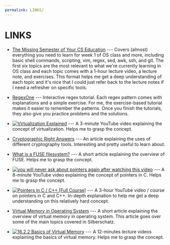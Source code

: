 ```yaml
---
permalink: LINKS/
---
```


# LINKS

* [The Missing Semester of Your CS Education](https://missing.csail.mit.edu/) --- Covers (almost) everything you need to learn for week 1 of OS class and more, including basic shell commands, scripting, vim, regex, sed, awk, ssh, and git. The first six topics are the most relevant to what we're currently learning in OS class and each topic comes with a 1-hour lecture video, a lecture note, and exercises. This format helps me get a deep understanding of each topic and it's nice that I could just refer back to the lecture notes if I need a refresher on specific tools.

* [RegexOne](https://regexone.com/) --- Interactive regex tutorial. Each regex pattern comes with explanations and a simple exercise. For me, the exercise-based tutorial makes it easier to remember the patterns. Once you finish the tutorials, they also give you practice problems and the solutions.

* [![Virtualization Explained](http://www.img.youtube.com/vi/FZR0rG3HKIk/0.jpg)](https://www.youtube.com/watch?v=FZR0rG3HKIk) --- A 3-minute YouTube video explaining the concept of virtualization. Helps me to grasp the concept.

* [Cryptographic Right Answers](https://www.latacora.com/blog/2018/04/03/cryptographic-right-answers/) --- An article explaining the uses of different cryptography tools. Interesting and pretty useful to learn about. 

* [What is a FUSE filesystem?](https://medium.com/@goamaral/fuse-filesystem-b44768f27aa2) --- A short article explaining the overview of FUSE. Helps me to grasp the concept.

* [![you will never ask about pointers again after watching this video](http://www.img.youtube.com/vi/2ybLD6_2gKM/0.jpg)](https://www.youtube.com/watch?v=2ybLD6_2gKM) --- A 8-minute YouTube video explaining the concept of pointers in C. Helps me to grasp the concept.

* [![Pointers in C / C++ [Full Course]](http://www.img.youtube.com/vi/zuegQmMdy8M/0.jpg)](https://www.youtube.com/watch?v=zuegQmMdy8M) --- A 3-hour YouTube video / course on pointers in C and C++. In-depth explanation to help me get a deep understanding on this relatively hard concept.

* [Virtual Memory in Operating System](https://www.geeksforgeeks.org/virtual-memory-in-operating-system/) --- A short article explaining the overview of virtual memory in operating system. This article goes over some of the main topics covered in Silberschatz.

* [![16.2.2 Basics of Virtual Memory](https://www.img.youtube.com/vi/8yO2FBBfaB0/0.jpg)](https://www.youtube.com/watch?v=8yO2FBBfaB0) --- A 12-minutes lecture videos explaining the basics of virtual memory. Helps me to grasp the concept.
